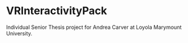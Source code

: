 # VRInteractivityPack
Individual Senior Thesis project for Andrea Carver at Loyola Marymount University.
